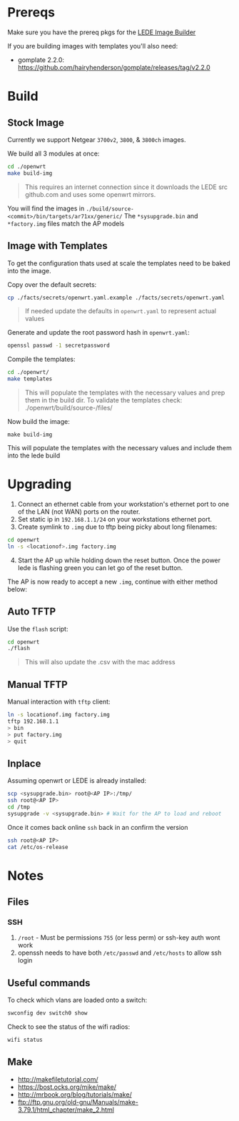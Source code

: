 # Prereqs

Make sure you have the prereq pkgs for the [LEDE Image Builder](https://openwrt.org/docs/guide-user/additional-software/imagebuilder)

If you are building images with templates you'll also need:
* gomplate 2.2.0: https://github.com/hairyhenderson/gomplate/releases/tag/v2.2.0

# Build
## Stock Image

Currently we support Netgear `3700v2`, `3800`, & `3800ch` images.

We build all 3 modules at once:

```sh
cd ./openwrt
make build-img
```
> This requires an internet connection since it downloads the LEDE src
> github.com and uses some openwrt mirrors.

You will find the images in `./build/source-<commit>/bin/targets/ar71xx/generic/`
The `*sysupgrade.bin` and `*factory.img` files match the AP models

## Image with Templates
To get the configuration thats used at scale the templates need to be baked into
the image.

Copy over the default secrets:
```bash
cp ./facts/secrets/openwrt.yaml.example ./facts/secrets/openwrt.yaml
```
> If needed update the defaults in `openwrt.yaml` to represent actual values

Generate and update the root password hash in `openwrt.yaml`:
```bash
openssl passwd -1 secretpassword
```

Compile the templates:
```bash
cd ./openwrt/
make templates
```
> This will populate the templates with the necessary values and
> prep them in the build dir. To validate the templates check:
> ./openwrt/build/source-<commit>/files/

Now build the image:
```
make build-img
```

This will populate the templates with the necessary values and include them
into the lede build

# Upgrading

1. Connect an ethernet cable from your workstation's ethernet port to one
   of the LAN (not WAN) ports on the router.
2. Set  static ip in `192.168.1.1/24` on your workstations ethernet port.
3. Create symlink to `.img` due to tftp being picky about long filenames:

```sh
cd openwrt
ln -s <locationof>.img factory.img
```

4. Start the AP up while holding down the reset button. Once the power lede is
   flashing green you can let go of the reset button.

The AP is now ready to accept a new `.img`, continue with either method below:

## Auto TFTP

Use the `flash` script:

```sh
cd openwrt
./flash
```
> This will also update the .csv with the mac address

## Manual TFTP

Manual interaction with `tftp` client:

```sh
ln -s locationof.img factory.img
tftp 192.168.1.1
> bin
> put factory.img
> quit
```

## Inplace
Assuming openwrt or LEDE is already installed:

```sh
scp <sysupgrade.bin> root@<AP IP>:/tmp/
ssh root@<AP IP>
cd /tmp
sysupgrade -v <sysupgrade.bin> # Wait for the AP to load and reboot
```

Once it comes back online `ssh` back in an confirm the version

```sh
ssh root@<AP IP>
cat /etc/os-release
```
# Notes

## Files
### SSH
1. `/root` - Must be permissions `755` (or less perm) or ssh-key auth wont work
2. openssh needs to have both `/etc/passwd` and `/etc/hosts` to allow ssh login

## Useful commands
To check which vlans are loaded onto a switch:

```sh
swconfig dev switch0 show
```

Check to see the status of the wifi radios:

```sh
wifi status
```

## Make

* http://makefiletutorial.com/
* https://bost.ocks.org/mike/make/
* http://mrbook.org/blog/tutorials/make/
* ftp://ftp.gnu.org/old-gnu/Manuals/make-3.79.1/html_chapter/make_2.html
